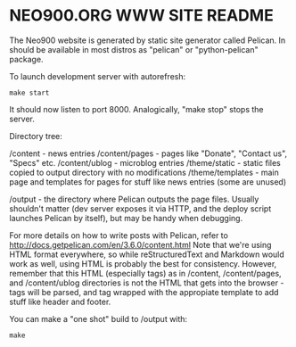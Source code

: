 NEO900.ORG WWW SITE README
==========================

The Neo900 website is generated by static site generator called Pelican.
In should be available in most distros as "pelican" or "python-pelican" package.

To launch development server with autorefresh:

    make start

It should now listen to port 8000. Analogically, "make stop" stops the server.

Directory tree:

  /content - news entries
  /content/pages - pages like "Donate", "Contact us", "Specs" etc.
  /content/ublog - microblog entries
  /theme/static - static files copied to output directory with no modifications
  /theme/templates - main page and templates for pages for stuff like news entries (some are unused)

  /output - the directory where Pelican outputs the page files. Usually shouldn't matter (dev server exposes it via HTTP,
            and the deploy script launches Pelican by itself), but may be handy when debugging.

For more details on how to write posts with Pelican, refer to http://docs.getpelican.com/en/3.6.0/content.html
Note that we're using HTML format everywhere, so while reStructuredText and Markdown would work as well, using HTML
is probably the best for consistency. However, remember that this HTML (especially <meta> tags) as in /content, /content/pages,
and /content/ublog directories is not the HTML that gets into the browser - <meta> tags will be parsed, and <body> tag wrapped with
the appropiate template to add stuff like header and footer.

You can make a "one shot" build to /output with:

    make
